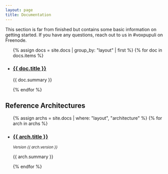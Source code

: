 ```yaml
---
layout: page
title: Documentation
---
```


This section is far from finished but contains some basic information on getting
started. If you have any questions, reach out to us in #voxpupuli on Freenode.

<ul class="docs-index">
{% assign docs = site.docs | group_by: "layout" | first %}
{% for doc in docs.items %}
  <li>
    <h3><a href="{{ doc.url }}">{{ doc.title }}</a></h3>
    <p>{{ doc.summary }}</p>
  </li>
{% endfor %}
</ul>

<h2>Reference Architectures</h2>
<ul class="docs-index">
{% assign archs = site.docs | where: "layout", "architecture" %}
{% for arch in archs %}
  <li>
    <h3><a href="{{ arch.url }}">{{ arch.title }}</a></h3>
    <small><i>Version {{ arch.version }}</i></small>
    <p>{{ arch.summary }}</p>
  </li>
{% endfor %}
</ul>

